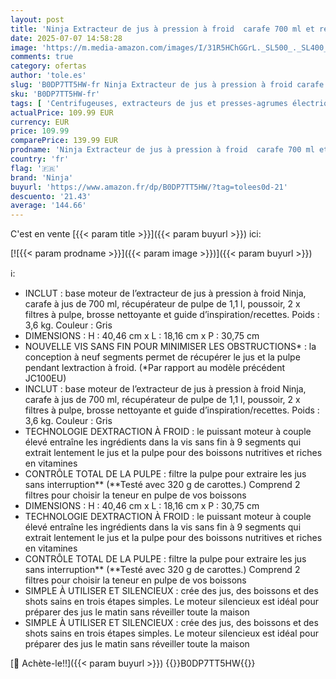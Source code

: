 ```yaml
---
layout: post
title: 'Ninja Extracteur de jus à pression à froid  carafe 700 ml et récupérateur de pulpe 1 1 l  pour des jus  boissons et shots sains  compact  lavable au lave-vaisselle  pièces amovibles  Gris JC151EU'
date: 2025-07-07 14:58:28
image: 'https://m.media-amazon.com/images/I/31R5HChGGrL._SL500_._SL400_.jpg'
comments: true
category: ofertas
author: 'tole.es'
slug: 'B0DP7TT5HW-fr Ninja Extracteur de jus à pression à froid carafe 700 ml...'
sku: 'B0DP7TT5HW-fr'
tags: [ 'Centrifugeuses, extracteurs de jus et presses-agrumes électriques','Cuisine et Maison','Extracteurs de jus','Petits appareils','Presse-agrumes à mastication à vis simple','ninja','🇫🇷', ]
actualPrice: 109.99 EUR
currency: EUR
price: 109.99
comparePrice: 139.99 EUR
prodname: 'Ninja Extracteur de jus à pression à froid  carafe 700 ml et récupérateur de pulpe 1 1 l  pour des jus  boissons et shots sains  compact  lavable au lave-vaisselle  pièces amovibles  Gris JC151EU'
country: 'fr'
flag: '🇫🇷'
brand: 'Ninja'
buyurl: 'https://www.amazon.fr/dp/B0DP7TT5HW/?tag=tolees0d-21'
descuento: '21.43'
average: '144.66'
---
```


C'est en vente [{{< param title >}}]({{< param buyurl >}}) ici:

[![{{< param prodname >}}]({{< param image >}})]({{< param buyurl >}})

ℹ️:

- INCLUT : base moteur de l’extracteur de jus à pression à froid Ninja, carafe à jus de 700 ml, récupérateur de pulpe de 1,1 l, poussoir, 2 x filtres à pulpe, brosse nettoyante et guide d’inspiration/recettes. Poids : 3,6 kg. Couleur : Gris
- DIMENSIONS : H : 40,46 cm x L : 18,16 cm x P : 30,75 cm
- NOUVELLE VIS SANS FIN POUR MINIMISER LES OBSTRUCTIONS* : la conception à neuf segments permet de récupérer le jus et la pulpe pendant lextraction à froid. (*Par rapport au modèle précédent JC100EU)
- INCLUT : base moteur de l’extracteur de jus à pression à froid Ninja, carafe à jus de 700 ml, récupérateur de pulpe de 1,1 l, poussoir, 2 x filtres à pulpe, brosse nettoyante et guide d’inspiration/recettes. Poids : 3,6 kg. Couleur : Gris
- TECHNOLOGIE DEXTRACTION À FROID : le puissant moteur à couple élevé entraîne les ingrédients dans la vis sans fin à 9 segments qui extrait lentement le jus et la pulpe pour des boissons nutritives et riches en vitamines
- CONTRÔLE TOTAL DE LA PULPE : filtre la pulpe pour extraire les jus sans interruption** (**Testé avec 320 g de carottes.) Comprend 2 filtres pour choisir la teneur en pulpe de vos boissons
- DIMENSIONS : H : 40,46 cm x L : 18,16 cm x P : 30,75 cm
- TECHNOLOGIE DEXTRACTION À FROID : le puissant moteur à couple élevé entraîne les ingrédients dans la vis sans fin à 9 segments qui extrait lentement le jus et la pulpe pour des boissons nutritives et riches en vitamines
- CONTRÔLE TOTAL DE LA PULPE : filtre la pulpe pour extraire les jus sans interruption** (**Testé avec 320 g de carottes.) Comprend 2 filtres pour choisir la teneur en pulpe de vos boissons
- SIMPLE À UTILISER ET SILENCIEUX : crée des jus, des boissons et des shots sains en trois étapes simples. Le moteur silencieux est idéal pour préparer des jus le matin sans réveiller toute la maison
- SIMPLE À UTILISER ET SILENCIEUX : crée des jus, des boissons et des shots sains en trois étapes simples. Le moteur silencieux est idéal pour préparer des jus le matin sans réveiller toute la maison

[🛒 Achète-le!!]({{< param buyurl >}})
{{<world>}}B0DP7TT5HW{{</world>}}
